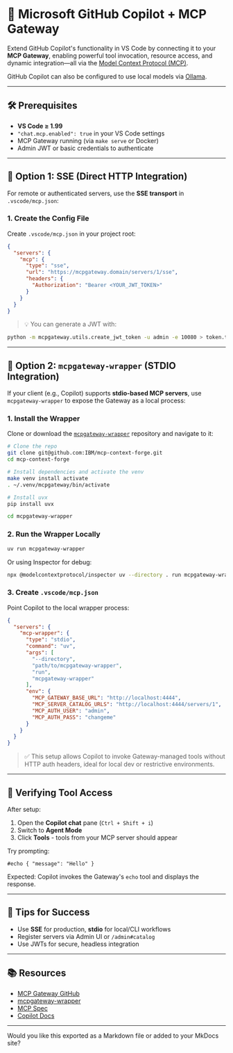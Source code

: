 # 🧠 Microsoft GitHub Copilot + MCP Gateway

Extend GitHub Copilot's functionality in VS Code by connecting it to your **MCP Gateway**, enabling powerful tool invocation, resource access, and dynamic integration—all via the [Model Context Protocol (MCP)](https://modelcontextprotocol.io/).

GitHub Copilot can also be configured to use local models via [Ollama](https://ollama.com/).

---

## 🛠 Prerequisites

* **VS Code ≥ 1.99**
* `"chat.mcp.enabled": true` in your VS Code settings
* MCP Gateway running (via `make serve` or Docker)
* Admin JWT or basic credentials to authenticate

---

## 🔗 Option 1: SSE (Direct HTTP Integration)

For remote or authenticated servers, use the **SSE transport** in `.vscode/mcp.json`:

### 1. Create the Config File

Create `.vscode/mcp.json` in your project root:

```json
{
  "servers": {
    "mcp": {
      "type": "sse",
      "url": "https://mcpgateway.domain/servers/1/sse",
      "headers": {
        "Authorization": "Bearer <YOUR_JWT_TOKEN>"
      }
    }
  }
}
```

> 💡 You can generate a JWT with:

```bash
python -m mcpgateway.utils.create_jwt_token -u admin -e 10080 > token.txt
```

---

## 🔗 Option 2: `mcpgateway-wrapper` (STDIO Integration)

If your client (e.g., Copilot) supports **stdio-based MCP servers**, use `mcpgateway-wrapper` to expose the Gateway as a local process:

### 1. Install the Wrapper

Clone or download the [`mcpgateway-wrapper`](https://github.com/IBM/mcp-context-forge) repository and navigate to it:

```bash
# Clone the repo
git clone git@github.com:IBM/mcp-context-forge.git
cd mcp-context-forge

# Install dependencies and activate the venv
make venv install activate
. ~/.venv/mcpgateway/bin/activate

# Install uvx
pip install uvx

cd mcpgateway-wrapper
```

### 2. Run the Wrapper Locally

```bash
uv run mcpgateway-wrapper
```

Or using Inspector for debug:

```bash
npx @modelcontextprotocol/inspector uv --directory . run mcpgateway-wrapper
```

### 3. Create `.vscode/mcp.json`

Point Copilot to the local wrapper process:

```json
{
  "servers": {
    "mcp-wrapper": {
      "type": "stdio",
      "command": "uv",
      "args": [
        "--directory",
        "path/to/mcpgateway-wrapper",
        "run",
        "mcpgateway-wrapper"
      ],
      "env": {
        "MCP_GATEWAY_BASE_URL": "http://localhost:4444",
        "MCP_SERVER_CATALOG_URLS": "http://localhost:4444/servers/1",
        "MCP_AUTH_USER": "admin",
        "MCP_AUTH_PASS": "changeme"
      }
    }
  }
}
```

> ✅ This setup allows Copilot to invoke Gateway-managed tools without HTTP auth headers, ideal for local dev or restrictive environments.

---

## 🧪 Verifying Tool Access

After setup:

1. Open the **Copilot chat** pane (`Ctrl + Shift + i`)
2. Switch to **Agent Mode**
3. Click **Tools** - tools from your MCP server should appear

Try prompting:

```
#echo { "message": "Hello" }
```

Expected: Copilot invokes the Gateway's `echo` tool and displays the response.

---

## 📝 Tips for Success

* Use **SSE** for production, **stdio** for local/CLI workflows
* Register servers via Admin UI or `/admin#catalog`
* Use JWTs for secure, headless integration

---

## 📚 Resources

* [MCP Gateway GitHub](https://github.com/hexmos/mcpgateway)
* [mcpgateway-wrapper](https://github.com/hexmos/mcpgateway-wrapper)
* [MCP Spec](https://modelcontext.org)
* [Copilot Docs](https://github.com/features/copilot)

---

Would you like this exported as a Markdown file or added to your MkDocs site?
